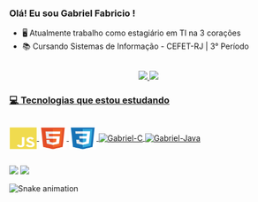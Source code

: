   ### Olá! Eu sou Gabriel Fabricio !

- 🖥️ Atualmente trabalho como estagiário em TI na 3 corações
- 📚 Cursando Sistemas de Informação - CEFET-RJ |  3° Período

##

<div align="center">
  <a href="https://github.com/Gfabrici0">
   <img height="150em" src="https://github-readme-stats.vercel.app/api?username=Gfabrici0&show_icons=true&include_all_commits=true&count_private=true&custom_title=Estatísticas%20GitHub%20de%20Gabriel&hide_border=none&bg_color=0D1117&icon_color=00C9FF&text_color=FFFFFF&title_color=00C9FF"> 
   <img height="150em" src="https://github-readme-stats.vercel.app/api/top-langs/?username=Gfabrici0&layout=compact&langs_count=7&theme=gotham&custom_title=Principais%20Linguagens&card_width=250em&hide_border=none&bg_color=0D1117&icon_color=FFFFFF&text_color=FFFFFF&title_color=00C9FF"/>
</div>
  
  ### 💻 Tecnologias que estou estudando  
 
</div>
<div style="display: inline_block"><br>
  <img align="center" alt="Gabriel-Js" height="40" width="50" src="https://raw.githubusercontent.com/devicons/devicon/master/icons/javascript/javascript-plain.svg">
  <img align="center" alt="Gabriel-HTML" height="40" width="50" src="https://raw.githubusercontent.com/devicons/devicon/master/icons/html5/html5-original.svg">
  <img align="center" alt="Gabriel-CSS" height="40" width="50" src="https://raw.githubusercontent.com/devicons/devicon/master/icons/css3/css3-original.svg">
  <img align="center" alt="Gabriel-C" height="40" width="50" src="https://cdn.jsdelivr.net/gh/devicons/devicon/icons/c/c-original.svg" />  
  <img align="center" alt="Gabriel-Java" height="40" width="50" src="https://cdn.jsdelivr.net/gh/devicons/devicon/icons/java/java-plain-wordmark.svg" />
</div> 

  ##
  
<div>
  <a href="mailto:Gabriel.Fabricio_contato@hotmail.com" target="_blank"><img src="https://img.shields.io/badge/Gmail-D14836?style=for-the-badge&logo=gmail&logoColor=white"></a>
  <a href="https://www.instagram.com/gafabrici0/" target="_blank"><img src="https://img.shields.io/badge/Instagram-E4405F?style=for-the-badge&logo=instagram&logoColor=white">     </a>
</div>
  
![Snake animation](https://github.com/Gfabrici0/Gfabrici0/blob/output/github-contribution-grid-snake.svg)



  

